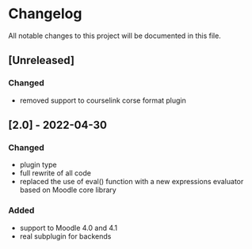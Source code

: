 # Changelog
All notable changes to this project will be documented in this file.

## [Unreleased]
### Changed
- removed support to courselink corse format plugin

## [2.0] - 2022-04-30
### Changed
- plugin type
- full rewrite of all code
- replaced the use of eval() function with a new expressions evaluator based on Moodle core library 

### Added
- support to Moodle 4.0 and 4.1
- real subplugin for backends
